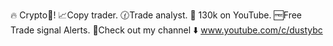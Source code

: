 🔥 Crypto🚀!
📈Copy trader.
🕜Trade analyst. 
🎉 130k on YouTube.
🆓Free Trade signal Alerts.
🎁Check out my channel ⬇️
www.youtube.com/c/dustybc 


<!---
DustyBc11/DustyBc11 is a ✨ special ✨ repository because its `README.md` (this file) appears on your GitHub profile.
You can click the Preview link to take a look at your changes.
--->
